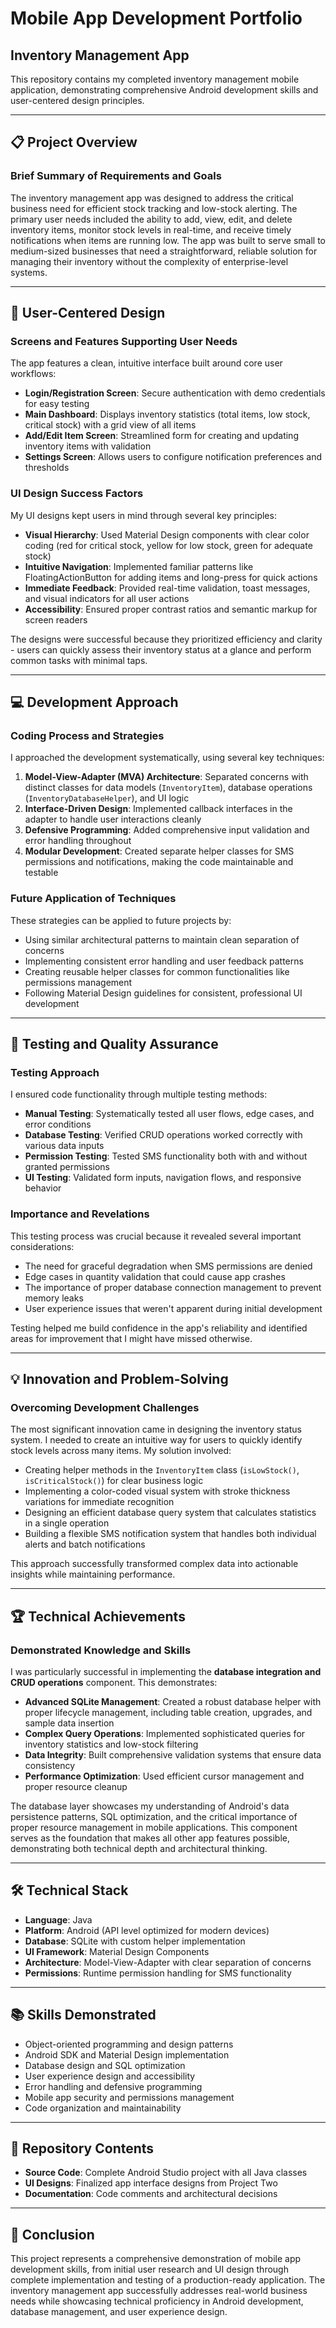 # Mobile App Development Portfolio

## Inventory Management App

This repository contains my completed inventory management mobile application, demonstrating comprehensive Android development skills and user-centered design principles.

---

## 📋 Project Overview

### Brief Summary of Requirements and Goals

The inventory management app was designed to address the critical business need for efficient stock tracking and low-stock alerting. The primary user needs included the ability to add, view, edit, and delete inventory items, monitor stock levels in real-time, and receive timely notifications when items are running low. The app was built to serve small to medium-sized businesses that need a straightforward, reliable solution for managing their inventory without the complexity of enterprise-level systems.

---

## 🎨 User-Centered Design

### Screens and Features Supporting User Needs

The app features a clean, intuitive interface built around core user workflows:

- **Login/Registration Screen**: Secure authentication with demo credentials for easy testing
- **Main Dashboard**: Displays inventory statistics (total items, low stock, critical stock) with a grid view of all items
- **Add/Edit Item Screen**: Streamlined form for creating and updating inventory items with validation
- **Settings Screen**: Allows users to configure notification preferences and thresholds

### UI Design Success Factors

My UI designs kept users in mind through several key principles:

- **Visual Hierarchy**: Used Material Design components with clear color coding (red for critical stock, yellow for low stock, green for adequate stock)
- **Intuitive Navigation**: Implemented familiar patterns like FloatingActionButton for adding items and long-press for quick actions
- **Immediate Feedback**: Provided real-time validation, toast messages, and visual indicators for all user actions
- **Accessibility**: Ensured proper contrast ratios and semantic markup for screen readers

The designs were successful because they prioritized efficiency and clarity - users can quickly assess their inventory status at a glance and perform common tasks with minimal taps.

---

## 💻 Development Approach

### Coding Process and Strategies

I approached the development systematically, using several key techniques:

1. **Model-View-Adapter (MVA) Architecture**: Separated concerns with distinct classes for data models (`InventoryItem`), database operations (`InventoryDatabaseHelper`), and UI logic
2. **Interface-Driven Design**: Implemented callback interfaces in the adapter to handle user interactions cleanly
3. **Defensive Programming**: Added comprehensive input validation and error handling throughout
4. **Modular Development**: Created separate helper classes for SMS permissions and notifications, making the code maintainable and testable

### Future Application of Techniques

These strategies can be applied to future projects by:

- Using similar architectural patterns to maintain clean separation of concerns
- Implementing consistent error handling and user feedback patterns
- Creating reusable helper classes for common functionalities like permissions management
- Following Material Design guidelines for consistent, professional UI development

---

## 🧪 Testing and Quality Assurance

### Testing Approach

I ensured code functionality through multiple testing methods:

- **Manual Testing**: Systematically tested all user flows, edge cases, and error conditions
- **Database Testing**: Verified CRUD operations worked correctly with various data inputs
- **Permission Testing**: Tested SMS functionality both with and without granted permissions
- **UI Testing**: Validated form inputs, navigation flows, and responsive behavior

### Importance and Revelations

This testing process was crucial because it revealed several important considerations:

- The need for graceful degradation when SMS permissions are denied
- Edge cases in quantity validation that could cause app crashes
- The importance of proper database connection management to prevent memory leaks
- User experience issues that weren't apparent during initial development

Testing helped me build confidence in the app's reliability and identified areas for improvement that I might have missed otherwise.

---

## 💡 Innovation and Problem-Solving

### Overcoming Development Challenges

The most significant innovation came in designing the inventory status system. I needed to create an intuitive way for users to quickly identify stock levels across many items. My solution involved:

- Creating helper methods in the `InventoryItem` class (`isLowStock()`, `isCriticalStock()`) for clear business logic
- Implementing a color-coded visual system with stroke thickness variations for immediate recognition
- Designing an efficient database query system that calculates statistics in a single operation
- Building a flexible SMS notification system that handles both individual alerts and batch notifications

This approach successfully transformed complex data into actionable insights while maintaining performance.

---

## 🏆 Technical Achievements

### Demonstrated Knowledge and Skills

I was particularly successful in implementing the **database integration and CRUD operations** component. This demonstrates:

- **Advanced SQLite Management**: Created a robust database helper with proper lifecycle management, including table creation, upgrades, and sample data insertion
- **Complex Query Operations**: Implemented sophisticated queries for inventory statistics and low-stock filtering
- **Data Integrity**: Built comprehensive validation systems that ensure data consistency
- **Performance Optimization**: Used efficient cursor management and proper resource cleanup

The database layer showcases my understanding of Android's data persistence patterns, SQL optimization, and the critical importance of proper resource management in mobile applications. This component serves as the foundation that makes all other app features possible, demonstrating both technical depth and architectural thinking.

---

## 🛠️ Technical Stack

- **Language**: Java
- **Platform**: Android (API level optimized for modern devices)
- **Database**: SQLite with custom helper implementation
- **UI Framework**: Material Design Components
- **Architecture**: Model-View-Adapter with clear separation of concerns
- **Permissions**: Runtime permission handling for SMS functionality

---

## 📚 Skills Demonstrated

- Object-oriented programming and design patterns
- Android SDK and Material Design implementation
- Database design and SQL optimization
- User experience design and accessibility
- Error handling and defensive programming
- Mobile app security and permissions management
- Code organization and maintainability

---

## 📁 Repository Contents

- **Source Code**: Complete Android Studio project with all Java classes
- **UI Designs**: Finalized app interface designs from Project Two
- **Documentation**: Code comments and architectural decisions

---

## 🎯 Conclusion

This project represents a comprehensive demonstration of mobile app development skills, from initial user research and UI design through complete implementation and testing of a production-ready application. The inventory management app successfully addresses real-world business needs while showcasing technical proficiency in Android development, database management, and user experience design.
